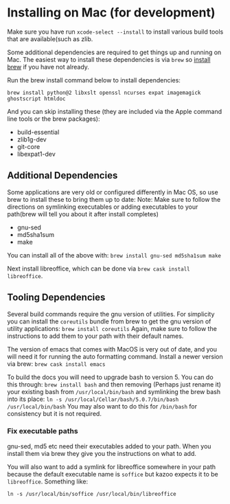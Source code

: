 # Installing on Mac (for development)

Make sure you have run `xcode-select --install` to install various build tools that are available(such as zlib.

Some additional dependencies are required to get things up and running on Mac. The easiest way to
install these dependencies is via `brew` so [install brew](https://brew.sh/) if you have not already.

Run the brew install command below to install dependencies:

```brew install python@2 libxslt openssl ncurses expat imagemagick ghostscript htmldoc```

And you can skip installing these (they are included via the Apple command line tools or the brew packages):

* build-essential
* zlib1g-dev
* git-core
* libexpat1-dev

## Additional Dependencies

Some applications are very old or configured differently in Mac OS, so use brew 
to install these to bring them up to date:
Note: Make sure to follow the directions on symlinking executables or adding executables 
to your path(brew will tell you about it after install completes)

* gnu-sed
* md5sha1sum
* make

You can install all of the above with:
```brew install gnu-sed md5sha1sum make```

Next install libreoffice, which can be done via `brew cask install libreoffice`.

## Tooling Dependencies

Several build commands require the gnu version of utilities. For simplicity you can install
the `coreutils` bundle from brew to get the gnu version of utility applications:
```brew install coreutils```
Again, make sure to follow the instructions to add them to your path with their default names.

The version of emacs that comes with MacOS is very out of date, and you will need it for running
the auto formatting command. Install a newer version via brew:
```brew cask install emacs```

To build the docs you will need to upgrade bash to version 5. You can do this through:
```brew install bash``` and then removing (Perhaps just rename it) your existing bash 
from `/usr/local/bin/bash` and symlinking the brew bash into its place:
```ln -s /usr/local/Cellar/bash/5.0.7/bin/bash /usr/local/bin/bash```
You may also want to do this for `/bin/bash` for consistency but it is not required.

### Fix executable paths

gnu-sed, md5 etc need their executables added to your path. When you install 
them via brew they give you the instructions on what to add.

You will also want to add a symlink for libreoffice somewhere in your path because the default 
executable name is `soffice` but kazoo expects it to be `libreoffice`. Something like:

```ln -s /usr/local/bin/soffice /usr/local/bin/libreoffice```
